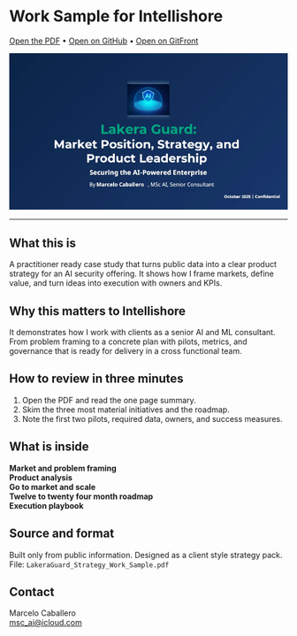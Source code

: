# Work Sample for Intellishore

[Open the PDF](LakeraGuard_Strategy_Work_Sample.pdf) • 
[Open on GitHub](https://github.com/MSc-AGI/Intellishore/blob/main/LakeraGuard_Strategy_Work_Sample.pdf) • 
[Open on GitFront](https://gitfront.io/r/MScAI/1AL5xfnPHYou/Intellishore/raw/LakeraGuard_Strategy_Work_Sample.pdf)

<img src="pictures/title_sample.jpg" alt="Market Position, Strategy, and Product Leadership" width="700">

---

## What this is
A practitioner ready case study that turns public data into a clear product strategy for an AI security offering. It shows how I frame markets, define value, and turn ideas into execution with owners and KPIs.

## Why this matters to Intellishore
It demonstrates how I work with clients as a senior AI and ML consultant. From problem framing to a concrete plan with pilots, metrics, and governance that is ready for delivery in a cross functional team.

## How to review in three minutes
1. Open the PDF and read the one page summary.  
2. Skim the three most material initiatives and the roadmap.  
3. Note the first two pilots, required data, owners, and success measures.

## What is inside
**Market and problem framing**  
**Product analysis**  
**Go to market and scale**  
**Twelve to twenty four month roadmap**  
**Execution playbook**

## Source and format
Built only from public information. Designed as a client style strategy pack.  
File: `LakeraGuard_Strategy_Work_Sample.pdf`

## Contact
Marcelo Caballero  
msc_ai@icloud.com

